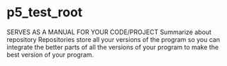 # p5_test_root
SERVES AS A MANUAL FOR YOUR CODE/PROJECT
Summarize about repository
Repositories store all your versions of the program so you can integrate the better parts of all the versions of your program to make the best version of your program.
